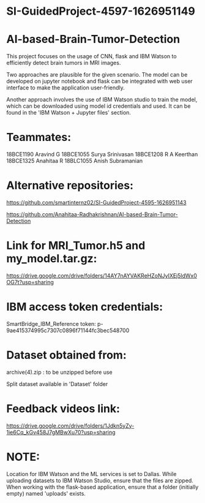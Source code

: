 # SI-GuidedProject-4597-1626951149
# AI-based-Brain-Tumor-Detection

This project focuses on the usage of CNN, flask and IBM Watson to efficiently detect brain tumors in MRI images. 

Two approaches are plausible for the given scenario. The model can be developed on jupyter notebook and flask can be integrated with web user interface to make the application user-friendly. 

Another approach involves the use of IBM Watson studio to train the model, which can be downloaded using model id credentials and used. It can be found in the 'IBM Watson + Jupyter files' section. 

# Teammates:
18BCE1190 Aravind G
18BCE1055 Surya Srinivasan
18BCE1208 R A Keerthan
18BCE1325 Anahitaa R
18BLC1055 Anish Subramanian

# Alternative repositories:

https://github.com/smartinternz02/SI-GuidedProject-4595-1626951143


https://github.com/Anahitaa-Radhakrishnan/AI-based-Brain-Tumor-Detection 


# Link for MRI_Tumor.h5 and my_model.tar.gz:

https://drive.google.com/drive/folders/14AY7nAYVAKReHZoNJyIXEj5ldWx0OG7t?usp=sharing


# IBM access token credentials:

SmartBridge_IBM_Reference   token: p-9ae415374995c7307c0896f71144fc3bec548700


# Dataset obtained from: 

archive(4).zip : to be unzipped before use

Split dataset available in 'Dataset' folder


# Feedback videos link:
https://drive.google.com/drive/folders/1Jdkn5yZy-1ie6Cq_kGv458J7gMBwXu70?usp=sharing

# NOTE: 
Location for IBM Watson and the ML services is set to Dallas. While uploading datasets to IBM Watson Studio, ensure that the files are zipped.
When working with the flask-based application, ensure that a folder (initially empty) named 'uploads' exists. 
